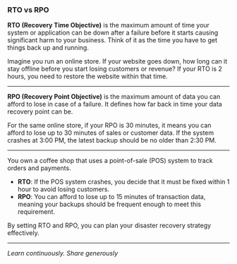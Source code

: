### RTO vs RPO


**RTO (Recovery Time Objective)** is the maximum amount of time your system or application can be down after a failure before it starts causing significant harm to your business. Think of it as the time you have to get things back up and running.

Imagine you run an online store. If your website goes down, how long can it stay offline before you start losing customers or revenue? If your RTO is 2 hours, you need to restore the website within that time.

---

**RPO (Recovery Point Objective)** is the maximum amount of data you can afford to lose in case of a failure. It defines how far back in time your data recovery point can be.

For the same online store, if your RPO is 30 minutes, it means you can afford to lose up to 30 minutes of sales or customer data. If the system crashes at 3:00 PM, the latest backup should be no older than 2:30 PM.

---

You own a coffee shop that uses a point-of-sale (POS) system to track orders and payments.

- **RTO**: If the POS system crashes, you decide that it must be fixed within 1 hour to avoid losing customers.
- **RPO**: You can afford to lose up to 15 minutes of transaction data, meaning your backups should be frequent enough to meet this requirement.

By setting RTO and RPO, you can plan your disaster recovery strategy effectively.

---

*Learn continuously. Share generously*

